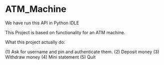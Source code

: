 # ATM_Machine

We have run this API in Python IDLE

This Project is based on functionality for an ATM machine.

What this project actually do:

(1) Ask for username and pin and authenticate them.
(2) Deposit money
(3) Withdraw money
(4) Mini statement
(5) Quit
